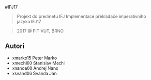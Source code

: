 #IFJ17
> Projekt do predmetu IFJ
> Implementace překladače imperativního jazyka IFJ17

> 2017 @ FIT VUT, BRNO


Autori
------

- xmarko15 Peter Marko
- xmechl00 Stanislav Mechl
- xnanoa00 Andrej Nano
- xsvand06 Švanda Jan
